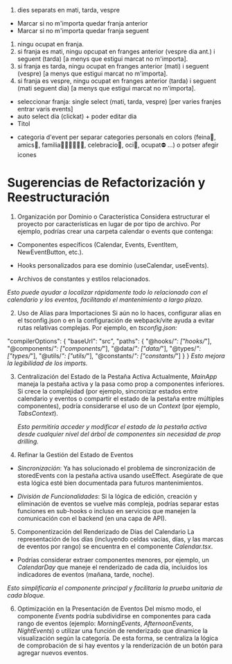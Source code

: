 <!-- Estetica -->

1. dies separats en mati, tarda, vespre

<!-- NORMES DE NEGOCI(front) -->

<!-- Configuracio event -->

- Marcar si no m'importa quedar franja anterior
- Marcar si no m'importa quedar franja seguent

<!-- Coincident si -->

1. ningu ocupat en franja.
2. si franja es mati, ningu opcupat en franges anterior (vespre dia ant.) i seguent (tarda)
   [a menys que estigui marcat no m'importa].
3. si franja es tarda, ningu ocupat en franges anterior (mati) i seguent (vespre)
   [a menys que estigui marcat no m'importa].
4. si franja es vespre, ningu ocupat en franges anterior (tarda) i seguent (mati seguent dia)
   [a menys que estigui marcat no m'importa].

<!-- CONFIGURACIO EVENT -->

- seleccionar franja: single select (mati, tarda, vespre) [per varies franjes entrar varis events]
- auto select dia (clickat) + poder editar dia
- Titol

<!-- ADD ONS -->

- categoria d'event per separar categories personals en colors (feina💼, amics🍺, familia👩🏼‍🧑🏽‍👧🏻, celebracio🎉, oci🎳, ocupat⛔ ...) o potser afegir icones

<!-- Mejoras -->

# Sugerencias de Refactorización y Reestructuración

1. Organización por Dominio o Característica
   Considera estructurar el proyecto por características en lugar de por tipo de archivo. Por ejemplo, podrías crear una carpeta calendar o events que contenga:

- Componentes específicos (Calendar, Events, EventItem, NewEventButton, etc.).

- Hooks personalizados para ese dominio (useCalendar, useEvents).

- Archivos de constantes y estilos relacionados.

_Esto puede ayudar a localizar rápidamente todo lo relacionado con el calendario y los eventos, facilitando el mantenimiento a largo plazo._

2. Uso de Alias para Importaciones
   Si aún no lo haces, configurar alias en el tsconfig.json o en la configuración de webpack/vite ayuda a evitar rutas relativas complejas.
   Por ejemplo, en _tsconfig.json:_

"compilerOptions": {
"baseUrl": "src",
"paths": {
"@hooks/_": ["hooks/_"],
"@components/_": ["components/_"],
"@data/_": ["data/_"],
"@types/_": ["types/_"],
"@utils/_": ["utils/_"],
"@constants/_": ["constants/_"]
}
}
_Esto mejora la legibilidad de los imports._

3. Centralización del Estado de la Pestaña Activa
   Actualmente, _MainApp_ maneja la pestaña activa y la pasa como prop a componentes inferiores. Si crece la complejidad (por ejemplo, sincronizar estados entre calendario y eventos o compartir el estado de la pestaña entre múltiples componentes), podría considerarse el uso de un _Context_ (por ejemplo, _TabsContext_).

   _Esto permitiría acceder y modificar el estado de la pestaña activa desde cualquier nivel del árbol de componentes sin necesidad de prop drilling._

4. Refinar la Gestión del Estado de Eventos

- _Sincronización_: Ya has solucionado el problema de sincronización de storedEvents con la pestaña activa usando useEffect. Asegúrate de que esta lógica esté bien documentada para futuros mantenimientos.

- _División de Funcionalidades_: Si la lógica de edición, creación y eliminación de eventos se vuelve más compleja, podrías separar estas funciones en sub-hooks o incluso en servicios que manejen la comunicación con el backend (en una capa de API).

5. Componentización del Renderizado de Días del Calendario
   La representación de los días (incluyendo celdas vacías, días, y las marcas de eventos por rango) se encuentra en el componente _Calendar.tsx_.

- Podrías considerar extraer componentes menores, por ejemplo, un _CalendarDay_ que maneje el renderizado de cada día, incluidos los indicadores de eventos (mañana, tarde, noche).

_Esto simplificaría el componente principal y facilitaría la prueba unitaria de cada bloque._

6. Optimización en la Presentación de Eventos
   Del mismo modo, el componente _Events_ podría subdividirse en componentes para cada rango de eventos (ejemplo: _MorningEvents_, _AfternoonEvents_, _NightEvents_) o utilizar una función de renderizado que dinamice la visualización según la categoría. De esta forma, se centraliza la lógica de comprobación de si hay eventos y la renderización de un botón para agregar nuevos eventos.
